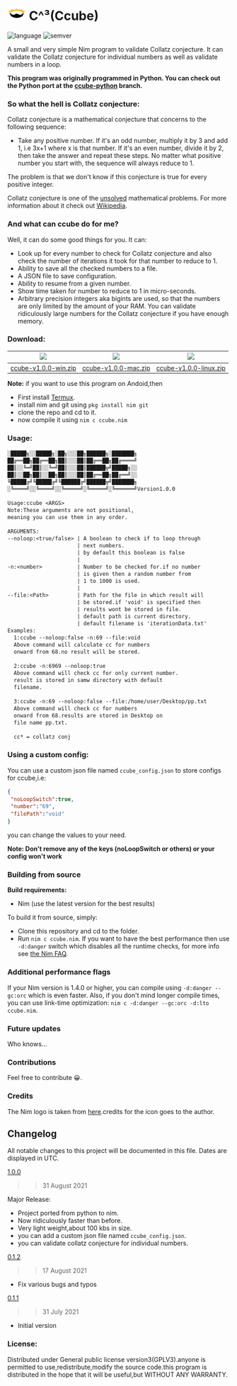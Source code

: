  # <img src="assets/nim_logo.png" width="42px" height="32px"/>  C^³(Ccube)

![language](https://badgen.net/badge/Language/Nim/yellow)
![semver](https://badgen.net/badge/Semantic-Version/1.0.0/purple)

A small and very simple Nim program to validate Collatz conjecture. It can validate the Collatz conjecture for individual numbers as well as validate numbers in a loop. 

**This program was originally programmed in Python. You can check out the Python port at the [ccube-python](https://github.com/Justaus3r/Ccube/tree/ccube-python) branch.**

### So what the hell is Collatz conjecture:
Collatz conjecture is a mathematical conjecture that concerns to the following sequence:
- Take any positive number. If it's an odd number, multiply it by 3 and add 1, i.e 3x+1 where x is that number. If it's an even number, divide it by 2, then take the answer and repeat these steps. No matter what positive number you start with, the sequence will always reduce to 1.

The problem is that we don't know if this conjecture is true for every positive integer.

Collatz conjecture is one of the [unsolved](https://en.wikipedia.org/wiki/List_of_unsolved_problems_in_mathematics) mathematical problems. For more information about it check out [Wikipedia](https://en.wikipedia.org/wiki/Collatz_conjecture).

### And what can ccube do for me?
Well, it can do some good things for you. It can:
- Look up for every number to check for Collatz conjecture and also check the number of iterations it took for that number to reduce to 1.
- Ability to save all the checked numbers to a file.
- A JSON file to save configuration.
- Ability to resume from a given number.
- Show time taken for number to reduce to 1 in micro-seconds.
- Arbitrary precision integers aka bigints are used, so that the numbers are only limited by the amount of your RAM. You can validate ridiculously large numbers for the Collatz conjecture if you have enough memory.

### Download:
|<img src="https://img.icons8.com/windows/32/4a90e2/windows-10.png"/>|<img src="https://img.icons8.com/windows/32/fa314a/mac-os.png"/>|<img src="https://img.icons8.com/windows/32/26e07f/debian.png"/>|
|---|---|---|
| [ccube-v1.0.0-win.zip](https://github.com/Justaus3r/Ccube/releases/download/v1.0.0/ccube-v1.0.0-win.zip)| [ccube-v1.0.0-mac.zip](https://github.com/Justaus3r/Ccube/releases/download/v1.0.0/ccube-v1.0.0-mac.zip)| [ccube-v1.0.0-linux.zip](https://github.com/Justaus3r/Ccube/releases/download/v1.0.0/ccube-v1.0.0-linux.zip) |

**Note:** if you want to use this program on Andoid,then
- First install [Termux](https://termux.com/).
- install nim and git using ```pkg install nim git```
- clone the repo and cd to it.
- now compile it using ```nim c ccube.nim```

### Usage:
```
░█████╗░░█████╗░██╗░░░██╗██████╗░███████╗
██╔══██╗██╔══██╗██║░░░██║██╔══██╗██╔════╝
██║░░╚═╝██║░░╚═╝██║░░░██║██████╦╝█████╗░░
██║░░██╗██║░░██╗██║░░░██║██╔══██╗██╔══╝░░
╚█████╔╝╚█████╔╝╚██████╔╝██████╦╝███████╗
░╚════╝░░╚════╝░░╚═════╝░╚═════╝░╚══════╝Version1.0.0

Usage:ccube <ARGS>
Note:These arguments are not positional,
meaning you can use them in any order.

ARGUMENTS:
--noloop:<true/false> | A boolean to check if to loop through 
                      | next numbers.
                      | by default this boolean is false
                      |
-n:<number>           | Number to be checked for.if no number
                      | is given then a random number from
                      | 1 to 1000 is used.
                      |
--file:<Path>         | Path for the file in which result will
                      | be stored.if 'void' is specified then
                      | results wont be stored in file.
                      | default path is current directory.
                      | default filename is 'iterationData.txt'
Examples:
  1:ccube --noloop:false -n:69 --file:void
  Above command will calculate cc for numbers
  onward from 68.no result will be stored.
  
  2:ccube -n:6969 --noloop:true 
  Above command will check cc for only current number.
  result is stored in samw directory with default
  filename.

  3:ccube -n:69 --noloop:false --file:/home/user/Desktop/pp.txt
  Above command will check cc for numbers
  onward from 68.results are stored in Desktop on 
  file name pp.txt.

  cc* = collatz conj

```
### Using a custom config:
You can use a custom json file named ```ccube_config.json``` to store configs for ccube,i.e:
```json
{
 "noLoopSwitch":true,
 "number":"69",
 "filePath":"void"
}
```
you can change the values to your need.

**Note: Don't remove any of the keys (noLoopSwitch or others) or your config won't work** 

### Building from source
**Build requirements:**
- Nim (use the latest version for the best results)

To build it from source, simply: 
- Clone this repository and cd to the folder.
- Run ```nim c ccube.nim```. If you want to have the best performance then use `-d:danger` switch which disables all the runtime checks, for more info see [the Nim FAQ](https://nim-lang.org/faq.html). 

### Additional performance flags 
If your Nim version is 1.4.0 or higher, you can compile using `-d:danger --gc:orc` which is even faster.
Also, if you don't mind longer compile times, you can use link-time optimization: `nim c -d:danger --gc:orc -d:lto ccube.nim`.


### Future updates
Who knows...

### Contributions
Feel free to contribute 😀.

### Credits
The Nim logo is taken from [here](https://icon-icons.com/icon/file-type-nim/130304).credits for the icon goes to the author.

## Changelog
All notable changes to this project will be documented in this file. Dates are displayed in UTC.

[1.0.0](https://github.com/Justaus3r/Ccube/releases/tag/v1.0.0)
>> 31 August 2021

Major Release:
- Project ported from python to nim.
- Now ridiculously faster than before.
- Very light weight,about 100 kbs in size.
- you can add a custom json file named ```ccube_config.json```.
- you can validate collatz conjecture for individual numbers.

[0.1.2](https://github.com/Justaus3r/Ccube/releases/tag/v0.1.2)
>> 17 August 2021
- Fix various bugs and typos

[0.1.1](https://github.com/Justaus3r/Ccube/releases/tag/v0.1.0)
>> 31 July 2021
- Initial version

### License:
Distributed under General public license version3(GPLV3).anyone is permitted to use,redistribute,modify the source code.this program is distributed in the hope that it will be useful,but WITHOUT ANY WARRANTY.

